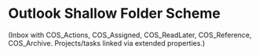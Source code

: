 # Outlook Shallow Folder Scheme

(Inbox with COS_Actions, COS_Assigned, COS_ReadLater, COS_Reference, COS_Archive. Projects/tasks linked via extended properties.)
